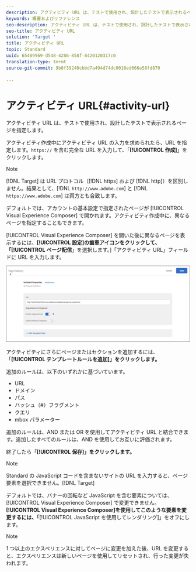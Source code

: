```yaml
---
description: アクティビティ URL は、テストで使用され、設計したテストで表示されるページを指定します。
keywords: 概要およびリファレンス
seo-description: アクティビティ URL は、テストで使用され、設計したテストで表示されるページを指定します。
seo-title: アクティビティ URL
solution: 'Target '
title: アクティビティ URL
topic: Standard
uuid: 65489969-d548-4286-858f-8420120317c0
translation-type: tm+mt
source-git-commit: 9b8f39240cbbd7a494d74dc0016ed666a58fd870

---
```



# アクティビティ URL{#activity-url}

アクティビティ URL は、テストで使用され、設計したテストで表示されるページを指定します。

アクティビティ作成中にアクティビティ URL の入力を求められたら、URL を指定します。`https://` を含む完全な URL を入力して、「**[!UICONTROL 作成]**」をクリックします。

>[!NOTE]
>
>[!DNL Target] は URL プロトコル（[!DNL https] および [!DNL http]）を区別しません。結果として、[!DNL `http://www.adobe.com`] と [!DNL `https://www.adobe.com`] は両方とも合致します。

デフォルトでは、アカウントの基本設定で指定されたページが [!UICONTROL Visual Experience Composer] で開かれます。アクティビティ作成中に、異なるページを指定することもできます。

[!UICONTROL Visual Experience Composer] を開いた後に異なるページを表示するには、**[!UICONTROL 設定]**の歯車アイコンをクリックして、「**[!UICONTROL ページ配信**」を選択します。]「アクティビティ URL」フィールドに URL を入力します。

![](assets/url-config.png)

アクティビティにさらにページまたはセクションを追加するには、「**[!UICONTROL テンプレートルールを追加]」をクリックします。**

追加のルールは、以下のいずれかに基づいています。

* URL
* ドメイン
* パス
* ハッシュ（#）フラグメント
* クエリ
* mbox パラメーター

追加のルールは、AND または OR を使用してアクティビティ URL と結合できます。追加したすべてのルールは、AND を使用してお互いに評価されます。

終了したら「**[!UICONTROL 保存]」をクリックします。**

>[!NOTE]
>
>Standard の JavaScript コードを含まないサイトの URL を入力すると、ページ要素を選択できません。[!DNL Target]

デフォルトでは、バナーの回転など JavaScript を含む要素については、[!UICONTROL Visual Experience Composer] で変更できません。**[!UICONTROL Visual Experience Composer]を使用してこのような要素を変更するには、「**[!UICONTROL JavaScript を使用してレンダリング]」をオフにします。

>[!NOTE]
>
>1 つ以上のエクスペリエンスに対してページに変更を加えた後、URL を変更すると、エクスペリエンスは新しいページを使用してリセットされ、行った変更が失われます。

